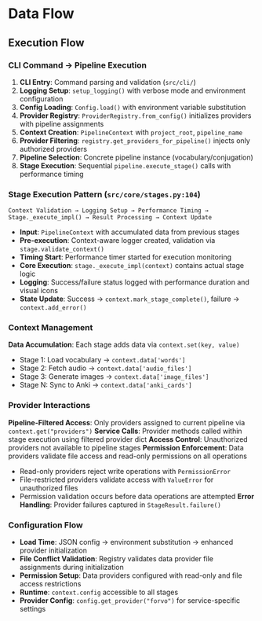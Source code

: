 # Data Flow

## Execution Flow

### CLI Command → Pipeline Execution
1. **CLI Entry**: Command parsing and validation (`src/cli/`)
2. **Logging Setup**: `setup_logging()` with verbose mode and environment configuration
3. **Config Loading**: `Config.load()` with environment variable substitution
4. **Provider Registry**: `ProviderRegistry.from_config()` initializes providers with pipeline assignments
5. **Context Creation**: `PipelineContext` with `project_root`, `pipeline_name`
6. **Provider Filtering**: `registry.get_providers_for_pipeline()` injects only authorized providers
7. **Pipeline Selection**: Concrete pipeline instance (vocabulary/conjugation)
8. **Stage Execution**: Sequential `pipeline.execute_stage()` calls with performance timing

### Stage Execution Pattern (`src/core/stages.py:104`)
```
Context Validation → Logging Setup → Performance Timing → Stage._execute_impl() → Result Processing → Context Update
```

- **Input**: `PipelineContext` with accumulated data from previous stages
- **Pre-execution**: Context-aware logger created, validation via `stage.validate_context()`
- **Timing Start**: Performance timer started for execution monitoring
- **Core Execution**: `stage._execute_impl(context)` contains actual stage logic
- **Logging**: Success/failure status logged with performance duration and visual icons
- **State Update**: Success → `context.mark_stage_complete()`, failure → `context.add_error()`

### Context Management
**Data Accumulation**: Each stage adds data via `context.set(key, value)`
- Stage 1: Load vocabulary → `context.data['words']`
- Stage 2: Fetch audio → `context.data['audio_files']`
- Stage 3: Generate images → `context.data['image_files']`
- Stage N: Sync to Anki → `context.data['anki_cards']`

### Provider Interactions
**Pipeline-Filtered Access**: Only providers assigned to current pipeline via `context.get("providers")`
**Service Calls**: Provider methods called within stage execution using filtered provider dict
**Access Control**: Unauthorized providers not available to pipeline stages
**Permission Enforcement**: Data providers validate file access and read-only permissions on all operations
- Read-only providers reject write operations with `PermissionError`
- File-restricted providers validate access with `ValueError` for unauthorized files
- Permission validation occurs before data operations are attempted
**Error Handling**: Provider failures captured in `StageResult.failure()`

### Configuration Flow
- **Load Time**: JSON config → environment substitution → enhanced provider initialization
- **File Conflict Validation**: Registry validates data provider file assignments during initialization
- **Permission Setup**: Data providers configured with read-only and file access restrictions
- **Runtime**: `context.config` accessible to all stages
- **Provider Config**: `config.get_provider("forvo")` for service-specific settings
